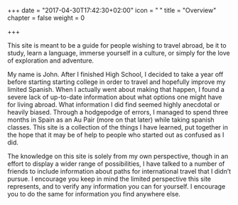 +++
date = "2017-04-30T17:42:30+02:00"
icon = "<b> </b>"
title = "Overview"
chapter = false
weight = 0

+++

This site is meant to be a guide for people wishing to travel abroad, be it to study, learn a language, immerse yourself in a culture, or simply for the love of exploration and adventure.


My name is John. After I finished High School, I decided to take a year off before starting starting college in order to travel and hopefully improve my limited Spanish. When I actually went about making that happen, I found a severe lack of up-to-date information about what options one might have for living abroad. What information I did find seemed highly anecdotal or heavily biased. Through a hodgepodge of errors, I managed to spend three months in Spain as an Au Pair (more on that later) while taking spanish classes. This site is a collection of the things I have learned, put together in the hope that it may be of help to people who started out as confused as I did.

The knowledge on this site is solely from my own perspective, though in an effort to display a wider range of possibilities, I have talked to a number of friends to include information about paths for international travel that I didn’t pursue. I encourage you keep in mind the limited perspective this site represents, and to verify any information you can for yourself. I encourage you to do the same for information you find anywhere else.
